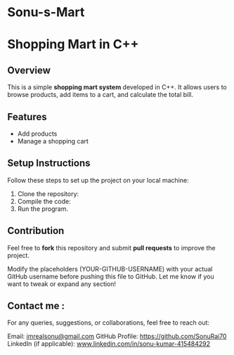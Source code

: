 # Sonu-s-Mart

# Shopping Mart in C++

## Overview
This is a simple **shopping mart system** developed in C++. It allows users to browse products, add items to a cart, and calculate the total bill.

## Features
- Add products
- Manage a shopping cart

## Setup Instructions
Follow these steps to set up the project on your local machine:
1. Clone the repository:
2. Compile the code:
3. Run the program.

## Contribution
Feel free to **fork** this repository and submit **pull requests** to improve the project.


Modify the placeholders (YOUR-GITHUB-USERNAME) with your actual GitHub username before pushing this file to GitHub. Let me know if you want to tweak or expand any section! 

## Contact me :
For any queries, suggestions, or collaborations, feel free to reach out:

Email: imrealsonu@gmail.com
GitHub Profile: https://github.com/SonuRai70
LinkedIn (if applicable): www.linkedin.com/in/sonu-kumar-415484292
